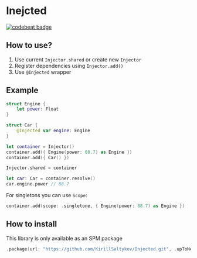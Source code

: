 # Inejcted
[![codebeat badge](https://codebeat.co/badges/5528960b-daa2-474f-8cf3-38e8d20a1a60)](https://codebeat.co/projects/github-com-kirillsaltykov-injected-master)

## How to use?

1. Use current `Injector.shared` or create new `Injector`
2. Register dependencies using `Injector.add()`
3. Use `@Injected` wrapper

## Example

```Swift
struct Engine {
    let power: Float
}

struct Car {
    @Injected var engine: Engine
}

let container = Injector()
container.add({ Engine(power: 88.7) as Engine })
container.add({ Car() })

Injector.shared = container

let car: Car = container.resolve()
car.engine.power // 88.7
```


For singletons you can use `Scope`:
```Swift
container.add(scope: .singletone, { Engine(power: 88.7) as Engine })
```

## How to install

This library is only available as an SPM package
```Swift
.package(url: "https://github.com/KirillSaltykov/Injected.git", .upToNextMinor(from: "0.1.0"))
```
